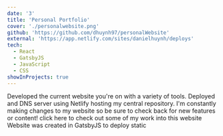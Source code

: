 ```yaml
---
date: '3'
title: 'Personal Portfolio'
cover: './personalwebsite.png'
github: 'https://github.com/dhuynh97/personalWebsite'
external: 'https://app.netlify.com/sites/danielhuynh/deploys'
tech:
  - React
  - GatsbyJS
  - JavaScript
  - CSS
showInProjects: true
---
```


Developed the current website you're on with a variety of tools. Deployed and DNS server using Netlify hosting my central repository. I'm constantly making changes to my website so be sure to check back for new features or content!
click here to check out some of my work into this website
Website was created in GatsbyJS to deploy static

